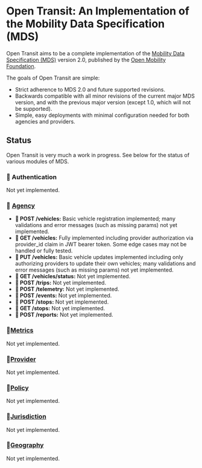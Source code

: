 # Open Transit: An Implementation of the Mobility Data Specification (MDS)

Open Transit aims to be a complete implementation of the [Mobility Data Specification (MDS)](https://github.com/openmobilityfoundation/mobility-data-specification/tree/2.0.0) version 2.0, published by the [Open Mobility Foundation](https://www.openmobilityfoundation.org/).

The goals of Open Transit are simple:

- Strict adherence to MDS 2.0 and future supported revisions.
- Backwards compatible with all minor revisions of the current major MDS version, and with the previous major version (except 1.0, which will not be supported).
- Simple, easy deployments with minimal configuration needed for both agencies and providers.

## Status

Open Transit is very much a work in progress. See below for the status of various modules of MDS.

### 🚫 Authentication

Not yet implemented.

### 🚧 [Agency](https://github.com/openmobilityfoundation/mobility-data-specification/blob/2.0.0/agency/README.md)

- **🚧 POST /vehicles:** Basic vehicle registration implemented; many validations and error messages (such as missing params) not yet implemented.
- **🧪 GET /vehicles:** Fully implemented including provider authorization via provider_id claim in JWT bearer token. Some edge cases may not be handled or fully tested.
- **🚧 PUT /vehicles:** Basic vehicle updates implemented including only authorizing providers to update their own vehicles; many validations and error messages (such as missing params) not yet implemented.
- **🚫 GET /vehicles/status:** Not yet implemented.
- **🚫 POST /trips:** Not yet implemented.
- **🚫 POST /telemetry:** Not yet implemented.
- **🚫 POST /events:** Not yet implemented.
- **🚫 POST /stops:** Not yet implemented.
- **🚫 GET /stops:** Not yet implemented.
- **🚫 POST /reports:** Not yet implemented.

### 🚫[Metrics](https://github.com/openmobilityfoundation/mobility-data-specification/blob/2.0.0/agency/README.md)

Not yet implemented.

### 🚫[Provider](https://github.com/openmobilityfoundation/mobility-data-specification/blob/2.0.0/provider/README.md)

Not yet implemented.

### 🚫[Policy](https://github.com/openmobilityfoundation/mobility-data-specification/blob/2.0.0/policy/README.md)

Not yet implemented.

### 🚫[Jurisdiction](https://github.com/openmobilityfoundation/mobility-data-specification/blob/2.0.0/policy/README.md)

Not yet implemented.

### 🚫[Geography](https://github.com/openmobilityfoundation/mobility-data-specification/blob/2.0.0/geography/README.md)

Not yet implemented.
